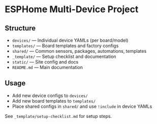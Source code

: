 # ESPHome Multi-Device Project

## Structure

- `devices/` — Individual device YAMLs (per board/model)
- `templates/` — Board templates and factory configs
- `shared/` — Common sensors, packages, automations, templates
- `_template/` — Setup checklist and documentation
- `static/` — Site config and docs
- `README.md` — Main documentation

## Usage

- Add new device configs to `devices/`
- Add new board templates to `templates/`
- Place shared configs in `shared/` and use `!include` in device YAMLs

See `_template/setup-checklist.md` for setup steps.

